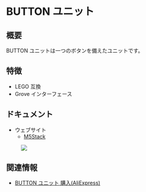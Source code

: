 # BUTTON ユニット

## 概要

BUTTON ユニットは一つのボタンを備えたユニットです。

## 特徴

- LEGO 互換
- Grove インターフェース

## ドキュメント

- ウェブサイト
  - [M5Stack](https://www.m5stack.com)

<figure>
    <img src="assets/img/product_pics/units/M5GO_Unit_button.png">
</figure>

## 関連情報

- [BUTTON ユニット 購入(AliExpress)](https://www.aliexpress.com/store/product/M5Stack-Official-Mini-Button-Unit-for-ESP32-Arduino-Micropython-Development-Kit-with-GROVE-GPIO-Port-Blockly/3226069_32921805637.html)